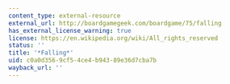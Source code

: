 ```yaml
---
content_type: external-resource
external_url: http://boardgamegeek.com/boardgame/75/falling
has_external_license_warning: true
license: https://en.wikipedia.org/wiki/All_rights_reserved
status: ''
title: '*Falling*'
uid: c0a0d356-9cf5-4ce4-b943-89e36d7cba7b
wayback_url: ''
---
```

